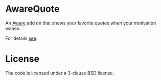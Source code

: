 # AwareQuote

An [Aware](http://www.Aware.am) add on that shows your favorite quotes when your motivation wanes.

For details [see](http://www.aware.am/extensions/aware-quote/).

# License
The code is licensed under a 3-clause BSD license.
